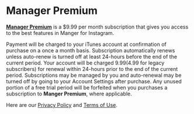 # Manager Premium
**[Manager Premium](https://github.com/shakked/Command-for-Instagram/blob/master/Analytics%20Pro.md)** is a $9.99 per month subscription that gives you access to the best features in Manger for Instagram.

Payment will be charged to your iTunes account at confirmation of purchase on a once a month basis. Subscription automatically renews unless auto-renew is turned off at least 24-hours before the end of the current period. Your account will be charged $9.99 ($4.99 for legacy subscribers) for renewal within 24-hours prior to the end of the current period. Subscriptions may be managed by you and auto-renewal may be turned off by going to your Account Settings after purchase. Any unused portion of a free trial period will be forfeited when you purchases a subscription to **Manger Premium**, where applicable. 

Here are our [Privacy Policy](https://github.com/shakked/Manager-for-Instagram-Public/blob/master/Privacy_Policy.md) and [Terms of Use](https://github.com/shakked/Manager-for-Instagram-Public/blob/master/Terms_of_Use.md).
